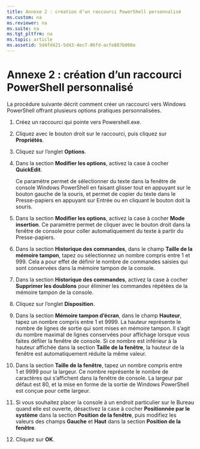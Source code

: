 ```yaml
---
title: Annexe 2 : création d’un raccourci PowerShell personnalisé
ms.custom: na
ms.reviewer: na
ms.suite: na
ms.tgt_pltfrm: na
ms.topic: article
ms.assetid: 5d4fd421-5d43-4ec7-86fd-acfe887b066e
---
```

# Annexe 2 : création d’un raccourci PowerShell personnalisé
La procédure suivante décrit comment créer un raccourci vers Windows PowerShell offrant plusieurs options pratiques personnalisées.

1.  Créez un raccourci qui pointe vers Powershell.exe.

2.  Cliquez avec le bouton droit sur le raccourci, puis cliquez sur **Propriétés**.

3.  Cliquez sur l’onglet **Options**.

4.  Dans la section **Modifier les options**, activez la case à cocher **QuickEdit**.

    Ce paramètre permet de sélectionner du texte dans la fenêtre de console Windows PowerShell en faisant glisser tout en appuyant sur le bouton gauche de la souris, et permet de copier du texte dans le Presse-papiers en appuyant sur Entrée ou en cliquant le bouton doit la souris.

5.  Dans la section **Modifier les options**, activez la case à cocher **Mode insertion**. Ce paramètre permet de cliquer avec le bouton droit dans la fenêtre de console pour coller automatiquement du texte à partir du Presse-papiers.

6.  Dans la section **Historique des commandes**, dans le champ **Taille de la mémoire tampon**, tapez ou sélectionnez un nombre compris entre 1 et 999. Cela a pour effet de définir le nombre de commandes saisies qui sont conservées dans la mémoire tampon de la console.

7.  Dans la section **Historique des commandes**, activez la case à cocher **Supprimer les doublons** pour éliminer les commandes répétées de la mémoire tampon de la console.

8.  Cliquez sur l’onglet **Disposition**.

9. Dans la section **Mémoire tampon d’écran**, dans le champ **Hauteur**, tapez un nombre compris entre 1 et 9999. La hauteur représente le nombre de lignes de sortie qui sont mises en mémoire tampon. Il s’agit du nombre maximal de lignes conservées pour affichage lorsque vous faites défiler la fenêtre de console. Si ce nombre est inférieur à la hauteur affichée dans la section **Taille de la fenêtre**, la hauteur de la fenêtre est automatiquement réduite la même valeur.

10. Dans la section **Taille de la fenêtre**, tapez un nombre compris entre 1 et 9999 pour la largeur. Ce nombre représente le nombre de caractères qui s’affichent dans la fenêtre de console. La largeur par défaut est 80, et la mise en forme de la sortie de Windows PowerShell est conçue pour cette largeur.

11. Si vous souhaitez placer la console à un endroit particulier sur le Bureau quand elle est ouverte, désactivez la case à cocher **Positionnée par le système** dans la section **Position de la fenêtre**, puis modifiez les valeurs des champs **Gauche** et **Haut** dans la section **Position de la fenêtre**.

12. Cliquez sur **OK**.



<!--HONumber=Apr16_HO1-->



